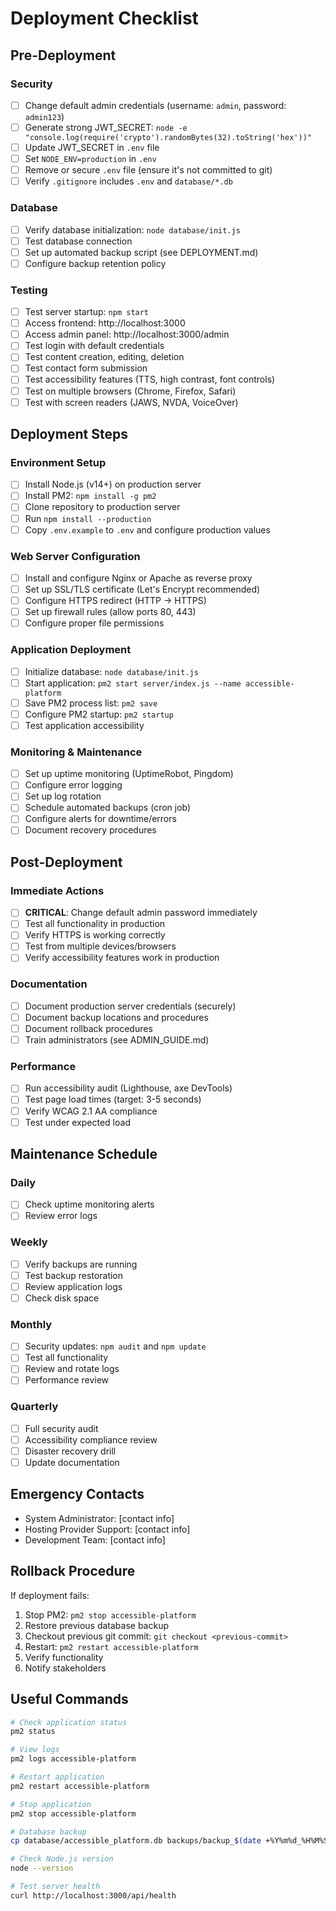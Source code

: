 # Deployment Checklist

## Pre-Deployment

### Security
- [ ] Change default admin credentials (username: `admin`, password: `admin123`)
- [ ] Generate strong JWT_SECRET: `node -e "console.log(require('crypto').randomBytes(32).toString('hex'))"`
- [ ] Update JWT_SECRET in `.env` file
- [ ] Set `NODE_ENV=production` in `.env`
- [ ] Remove or secure `.env` file (ensure it's not committed to git)
- [ ] Verify `.gitignore` includes `.env` and `database/*.db`

### Database
- [ ] Verify database initialization: `node database/init.js`
- [ ] Test database connection
- [ ] Set up automated backup script (see DEPLOYMENT.md)
- [ ] Configure backup retention policy

### Testing
- [ ] Test server startup: `npm start`
- [ ] Access frontend: http://localhost:3000
- [ ] Access admin panel: http://localhost:3000/admin
- [ ] Test login with default credentials
- [ ] Test content creation, editing, deletion
- [ ] Test contact form submission
- [ ] Test accessibility features (TTS, high contrast, font controls)
- [ ] Test on multiple browsers (Chrome, Firefox, Safari)
- [ ] Test with screen readers (JAWS, NVDA, VoiceOver)

## Deployment Steps

### Environment Setup
- [ ] Install Node.js (v14+) on production server
- [ ] Install PM2: `npm install -g pm2`
- [ ] Clone repository to production server
- [ ] Run `npm install --production`
- [ ] Copy `.env.example` to `.env` and configure production values

### Web Server Configuration
- [ ] Install and configure Nginx or Apache as reverse proxy
- [ ] Set up SSL/TLS certificate (Let's Encrypt recommended)
- [ ] Configure HTTPS redirect (HTTP → HTTPS)
- [ ] Set up firewall rules (allow ports 80, 443)
- [ ] Configure proper file permissions

### Application Deployment
- [ ] Initialize database: `node database/init.js`
- [ ] Start application: `pm2 start server/index.js --name accessible-platform`
- [ ] Save PM2 process list: `pm2 save`
- [ ] Configure PM2 startup: `pm2 startup`
- [ ] Test application accessibility

### Monitoring & Maintenance
- [ ] Set up uptime monitoring (UptimeRobot, Pingdom)
- [ ] Configure error logging
- [ ] Set up log rotation
- [ ] Schedule automated backups (cron job)
- [ ] Configure alerts for downtime/errors
- [ ] Document recovery procedures

## Post-Deployment

### Immediate Actions
- [ ] **CRITICAL**: Change default admin password immediately
- [ ] Test all functionality in production
- [ ] Verify HTTPS is working correctly
- [ ] Test from multiple devices/browsers
- [ ] Verify accessibility features work in production

### Documentation
- [ ] Document production server credentials (securely)
- [ ] Document backup locations and procedures
- [ ] Document rollback procedures
- [ ] Train administrators (see ADMIN_GUIDE.md)

### Performance
- [ ] Run accessibility audit (Lighthouse, axe DevTools)
- [ ] Test page load times (target: 3-5 seconds)
- [ ] Verify WCAG 2.1 AA compliance
- [ ] Test under expected load

## Maintenance Schedule

### Daily
- [ ] Check uptime monitoring alerts
- [ ] Review error logs

### Weekly
- [ ] Verify backups are running
- [ ] Test backup restoration
- [ ] Review application logs
- [ ] Check disk space

### Monthly
- [ ] Security updates: `npm audit` and `npm update`
- [ ] Test all functionality
- [ ] Review and rotate logs
- [ ] Performance review

### Quarterly
- [ ] Full security audit
- [ ] Accessibility compliance review
- [ ] Disaster recovery drill
- [ ] Update documentation

## Emergency Contacts
- System Administrator: [contact info]
- Hosting Provider Support: [contact info]
- Development Team: [contact info]

## Rollback Procedure
If deployment fails:
1. Stop PM2: `pm2 stop accessible-platform`
2. Restore previous database backup
3. Checkout previous git commit: `git checkout <previous-commit>`
4. Restart: `pm2 restart accessible-platform`
5. Verify functionality
6. Notify stakeholders

## Useful Commands

```bash
# Check application status
pm2 status

# View logs
pm2 logs accessible-platform

# Restart application
pm2 restart accessible-platform

# Stop application
pm2 stop accessible-platform

# Database backup
cp database/accessible_platform.db backups/backup_$(date +%Y%m%d_%H%M%S).db

# Check Node.js version
node --version

# Test server health
curl http://localhost:3000/api/health
```
